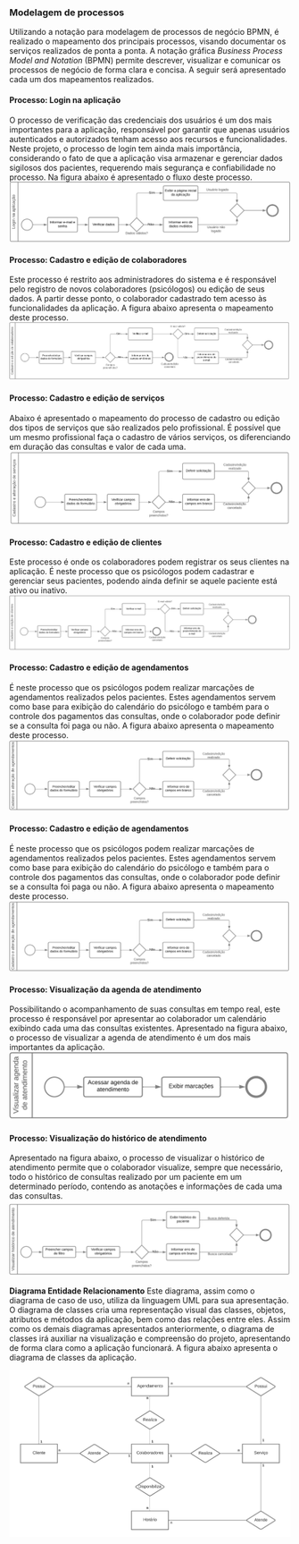 ### **Modelagem de processos**
Utilizando a notação para modelagem de processos de negócio BPMN, é realizado o mapeamento dos principais processos, visando documentar os serviços realizados de ponta a ponta. A notação gráfica *Business Process Model and Notation* (BPMN) permite descrever, visualizar e comunicar os processos de negócio de forma clara e concisa. A seguir será apresentado cada um dos mapeamentos realizados.

#### **Processo: Login na aplicação**
O processo de verificação das credenciais dos usuários é um dos mais importantes para a aplicação, responsável por garantir que apenas usuários autenticados e autorizados tenham acesso aos recursos e funcionalidades. Neste projeto, o processo de login tem ainda mais importância, considerando o fato de que a aplicação visa armazenar e gerenciar dados sigilosos dos pacientes, requerendo mais segurança e confiabilidade no processo. Na figura abaixo é apresentado o fluxo deste processo.
![](login.png)

#### **Processo: Cadastro e edição de colaboradores**
Este processo é restrito aos administradores do sistema e é responsável pelo registro de novos colaboradores (psicólogos) ou edição de seus dados. A partir desse ponto, o colaborador cadastrado tem acesso às funcionalidades da aplicação. A figura abaixo apresenta o mapeamento deste processo.
![](caolaboradores.png)

#### **Processo: Cadastro e edição de serviços**
Abaixo é apresentado o mapeamento do processo de cadastro ou edição dos tipos de serviços que são realizados pelo profissional. É possível que um mesmo profissional faça o cadastro de vários serviços, os diferenciando em duração das consultas e valor de cada uma.
![](servicos.png)

#### **Processo: Cadastro e edição de clientes**
Este processo é onde os colaboradores podem registrar os seus clientes na aplicação. É neste processo que os psicólogos podem cadastrar e gerenciar seus pacientes, podendo ainda definir se aquele paciente está ativo ou inativo.
![](cadastroedicaoclientes.png)

#### **Processo: Cadastro e edição de agendamentos**
É neste processo que os psicólogos podem realizar marcações de agendamentos realizados pelos pacientes. Estes agendamentos servem como base para exibição do calendário do psicólogo e também para o controle dos pagamentos das consultas, onde o colaborador pode definir se a consulta foi paga ou não. A figura abaixo apresenta o mapeamento deste processo.
![](agendamentos.png)

#### **Processo: Cadastro e edição de agendamentos**
É neste processo que os psicólogos podem realizar marcações de agendamentos realizados pelos pacientes. Estes agendamentos servem como base para exibição do calendário do psicólogo e também para o controle dos pagamentos das consultas, onde o colaborador pode definir se a consulta foi paga ou não. A figura abaixo apresenta o mapeamento deste processo.
![](agendamentos.png)

#### **Processo: Visualização da agenda de atendimento**
Possibilitando o acompanhamento de suas consultas em tempo real, este processo é responsável por apresentar ao colaborador um calendário exibindo cada uma das consultas existentes. Apresentado na figura abaixo, o processo de visualizar a agenda de atendimento é um dos mais importantes da aplicação.
![](agenda.png)

#### **Processo: Visualização do histórico de atendimento**
Apresentado na figura abaixo, o processo de visualizar o histórico de atendimento permite que o colaborador visualize, sempre que necessário, todo o histórico de consultas realizado por um paciente em um determinado período, contendo as anotações e informações de cada uma das consultas.
![](historico.png)


**Diagrama Entidade Relacionamento**
Este diagrama, assim como o diagrama de caso de uso, utiliza da linguagem UML para sua apresentação. O diagrama de classes cria uma representação visual das classes, objetos, atributos e métodos da aplicação, bem como das relações entre eles. Assim como os demais diagramas apresentados anteriormente, o diagrama de classes irá auxiliar na visualização e compreensão do projeto, apresentando de forma clara como a aplicação funcionará. A figura abaixo apresenta o diagrama de classes da aplicação.

![](DiagramaEntidadeRelacionamento.jpeg)
